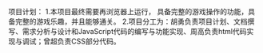 项目计划：
    1.本项目最终需要再浏览器上运行， 具备完整的游戏操作的功能，具备完整的游戏乐趣，并且能够通关。
    2.项目分工为：胡勇负责项目计划、文档撰写、需求分析与设计和JavaScript代码的编写与功能实现、周高负责html代码实现与调试；曾超负责CSS部分代码。
